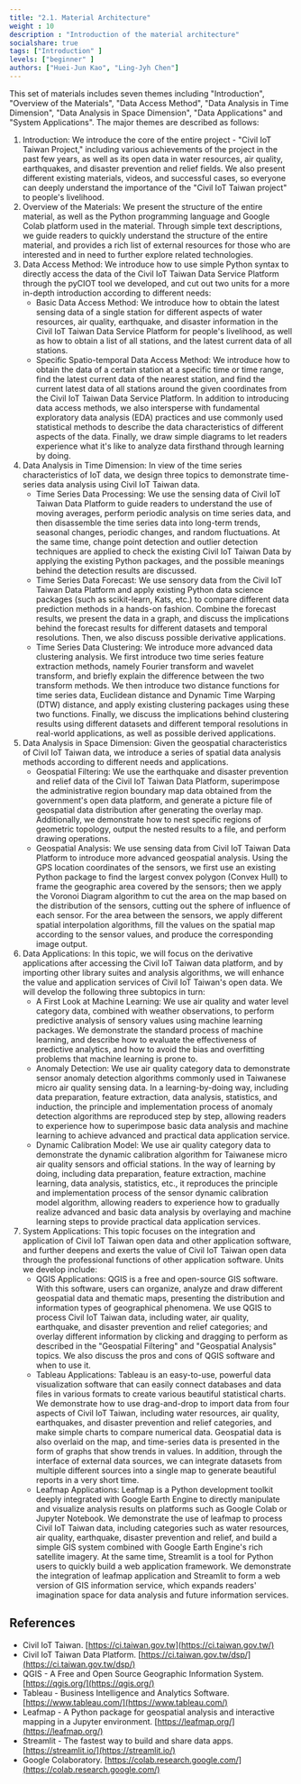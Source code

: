```yaml
---
title: "2.1. Material Architecture"
weight : 10
description : "Introduction of the material architecture"
socialshare: true
tags: ["Introduction" ]
levels: ["beginner" ]
authors: ["Huei-Jun Kao", "Ling-Jyh Chen"]
---
```


This set of materials includes seven themes including "Introduction", "Overview of the Materials", "Data Access Method", "Data Analysis in Time Dimension", "Data Analysis in Space Dimension", "Data Applications" and "System Applications". The major themes are described as follows:

1. Introduction:
We introduce the core of the entire project - "Civil IoT Taiwan Project," including various achievements of the project in the past few years, as well as its open data in water resources, air quality, earthquakes, and disaster prevention and relief fields. We also present different existing materials, videos, and successful cases, so everyone can deeply understand the importance of the "Civil IoT Taiwan project" to people's livelihood.
2. Overview of the Materials:
We present the structure of the entire material, as well as the Python programming language and Google Colab platform used in the material. Through simple text descriptions, we guide readers to quickly understand the structure of the entire material, and provides a rich list of external resources for those who are interested and in need to further explore related technologies.
3. Data Access Method:
We introduce how to use simple Python syntax to directly access the data of the Civil IoT Taiwan Data Service Platform through the pyCIOT tool we developed, and cut out two units for a more in-depth introduction according to different needs:
    - Basic Data Access Method: We introduce how to obtain the latest sensing data of a single station for different aspects of water resources, air quality, earthquake, and disaster information in the Civil IoT Taiwan Data Service Platform for people's livelihood, as well as how to obtain a list of all stations, and the latest current data of all stations.
    - Specific Spatio-temporal Data Access Method: We introduce how to obtain the data of a certain station at a specific time or time range, find the latest current data of the nearest station, and find the current latest data of all stations around the given coordinates from the Civil IoT Taiwan Data Service Platform.
    In addition to introducing data access methods, we also intersperse with fundamental exploratory data analysis (EDA) practices and use commonly used statistical methods to describe the data characteristics of different aspects of the data. Finally, we draw simple diagrams to let readers experience what it's like to analyze data firsthand through learning by doing.
4. Data Analysis in Time Dimension:
In view of the time series characteristics of IoT data, we design three topics to demonstrate time-series data analysis using Civil IoT Taiwan data.
    - Time Series Data Processing: We use the sensing data of Civil IoT Taiwan Data Platform to guide readers to understand the use of moving averages, perform periodic analysis on time series data, and then disassemble the time series data into long-term trends, seasonal changes, periodic changes, and random fluctuations. At the same time, change point detection and outlier detection techniques are applied to check the existing Civil IoT Taiwan Data by applying the existing Python packages, and the possible meanings behind the detection results are discussed.
    - Time Series Data Forecast: We use sensory data from the Civil IoT Taiwan Data Platform and apply existing Python data science packages (such as scikit-learn, Kats, etc.) to compare different data prediction methods in a hands-on fashion. Combine the forecast results, we present the data in a graph, and discuss the implications behind the forecast results for different datasets and temporal resolutions. Then, we also discuss possible derivative applications.
    - Time Series Data Clustering: We introduce more advanced data clustering analysis. We first introduce two time series feature extraction methods, namely Fourier transform and wavelet transform, and briefly explain the difference between the two transform methods. We then introduce two distance functions for time series data, Euclidean distance and Dynamic Time Warping (DTW) distance, and apply existing clustering packages using these two functions. Finally, we discuss the implications behind clustering results using different datasets and different temporal resolutions in real-world applications, as well as possible derived applications.
5. Data Analysis in Space Dimension:
Given the geospatial characteristics of Civil IoT Taiwan data, we introduce a series of spatial data analysis methods according to different needs and applications.
    - Geospatial Filtering: We use the earthquake and disaster prevention and relief data of the Civil IoT Taiwan Data Platform, superimpose the administrative region boundary map data obtained from the government's open data platform, and generate a picture file of geospatial data distribution after generating the overlay map. Additionally, we demonstrate how to nest specific regions of geometric topology, output the nested results to a file, and perform drawing operations.
    - Geospatial Analysis: We use sensing data from Civil IoT Taiwan Data Platform to introduce more advanced geospatial analysis. Using the GPS location coordinates of the sensors, we first use an existing Python package to find the largest convex polygon (Convex Hull) to frame the geographic area covered by the sensors; then we apply the Voronoi Diagram algorithm to cut the area on the map based on the distribution of the sensors, cutting out the sphere of influence of each sensor. For the area between the sensors, we apply different spatial interpolation algorithms, fill the values on the spatial map according to the sensor values, and produce the corresponding image output.
6. Data Applications:
In this topic, we will focus on the derivative applications after accessing the Civil IoT Taiwan data platform, and by importing other library suites and analysis algorithms, we will enhance the value and application services of Civil IoT Taiwan's open data. We will develop the following three subtopics in turn:
    - A First Look at Machine Learning: We use air quality and water level category data, combined with weather observations, to perform predictive analysis of sensory values using machine learning packages. We demonstrate the standard process of machine learning, and describe how to evaluate the effectiveness of predictive analytics, and how to avoid the bias and overfitting problems that machine learning is prone to.
    - Anomaly Detection: We use air quality category data to demonstrate sensor anomaly detection algorithms commonly used in Taiwanese micro air quality sensing data. In a learning-by-doing way, including data preparation, feature extraction, data analysis, statistics, and induction, the principle and implementation process of anomaly detection algorithms are reproduced step by step, allowing readers to experience how to superimpose basic data analysis and machine learning to achieve advanced and practical data application service.
    - Dynamic Calibration Model: We use air quality category data to demonstrate the dynamic calibration algorithm for Taiwanese micro air quality sensors and official stations. In the way of learning by doing, including data preparation, feature extraction, machine learning, data analysis, statistics, etc., it reproduces the principle and implementation process of the sensor dynamic calibration model algorithm, allowing readers to experience how to gradually realize advanced and basic data analysis by overlaying and machine learning steps to provide practical data application services.
7. System Applications:
This topic focuses on the integration and application of Civil IoT Taiwan open data and other application software, and further deepens and exerts the value of Civil IoT Taiwan open data through the professional functions of other application software. Units we develop include:
    - QGIS Applications: QGIS is a free and open-source GIS software. With this software, users can organize, analyze and draw different geospatial data and thematic maps, presenting the distribution and information types of geographical phenomena. We use QGIS to process Civil IoT Taiwan data, including water, air quality, earthquake, and disaster prevention and relief categories; and overlay different information by clicking and dragging to perform as described in the "Geospatial Filtering" and "Geospatial Analysis" topics. We also discuss the pros and cons of QGIS software and when to use it.
    - Tableau Applications: Tableau is an easy-to-use, powerful data visualization software that can easily connect databases and data files in various formats to create various beautiful statistical charts. We demonstrate how to use drag-and-drop to import data from four aspects of Civil IoT Taiwan, including water resources, air quality, earthquakes, and disaster prevention and relief categories, and make simple charts to compare numerical data. Geospatial data is also overlaid on the map, and time-series data is presented in the form of graphs that show trends in values. In addition, through the interface of external data sources, we can integrate datasets from multiple different sources into a single map to generate beautiful reports in a very short time.
    - Leafmap Applications: Leafmap is a Python development toolkit deeply integrated with Google Earth Engine to directly manipulate and visualize analysis results on platforms such as Google Colab or Jupyter Notebook. We demonstrate the use of leafmap to process Civil IoT Taiwan data, including categories such as water resources, air quality, earthquake, disaster prevention and relief, and build a simple GIS system combined with Google Earth Engine's rich satellite imagery. At the same time, Streamlit is a tool for Python users to quickly build a web application framework. We demonstrate the integration of leafmap application and Streamlit to form a web version of GIS information service, which expands readers' imagination space for data analysis and future information services.

## References

- Civil IoT Taiwan. [https://ci.taiwan.gov.tw](https://ci.taiwan.gov.tw/)
- Civil IoT Taiwan Data Platform. [https://ci.taiwan.gov.tw/dsp/](https://ci.taiwan.gov.tw/dsp/)
- QGIS - A Free and Open Source Geographic Information System. [https://qgis.org/](https://qgis.org/)
- Tableau - Business Intelligence and Analytics Software. [https://www.tableau.com/](https://www.tableau.com/)
- Leafmap - A Python package for geospatial analysis and interactive mapping in a Jupyter environment. [https://leafmap.org/](https://leafmap.org/)
- Streamlit - The fastest way to build and share data apps. [https://streamlit.io/](https://streamlit.io/)
- Google Colaboratory. [https://colab.research.google.com/](https://colab.research.google.com/)
